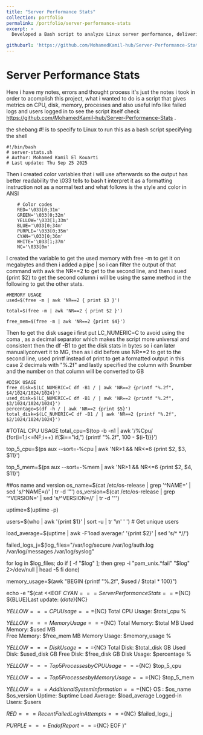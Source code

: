```yaml
---
title: "Server Performance Stats"
collection: portfolio
permalink: /portfolio/server-performance-stats
excerpt: >
  Developed a Bash script to analyze Linux server performance, delivering key metrics like CPU, memory, and disk usage, along with top resource-intensive processes. This project showcases my ability to create efficient, practical tools for system monitoring and debugging, designed for real-world application and community feedback.

githuburl: 'https://github.com/MohamedKamil-hub/Server-Performance-Stats'
---
```


# Server Performance Stats
Here i have my notes, errors and thought process it's just the notes i took in order to acomplish this project, what i wanted to do is a script that gives metrics on CPU, disk, memory, processes and also useful info like failed logs and users logged in to see the script itself check https://github.com/MohamedKamil-hub/Server-Performance-Stats .


the shebang #! is to specify to Linux to run this as a bash script specifying the shell

    #!/bin/bash
    # server-stats.sh
    # Author: Mohamed Kamil El Kouarti
    # Last update: Thu Sep 25 2025

Then i created color variables that i will use afterwards so the output has better readability the \033 tells to bash t interpret it as a formatting instruction not as a normal text and what follows is the style and color in ANSI

        # Color codes
        RED='\033[0;31m'
        GREEN='\033[0;32m'
        YELLOW='\033[1;33m'
        BLUE='\033[0;34m'
        PURPLE='\033[0;35m'
        CYAN='\033[0;36m'
        WHITE='\033[1;37m'
        NC='\033[0m'

I created the variable to  get the used memory with free -m to get it on megabytes and then i added a pipe | so i can filter the output of that command with awk the NR==2 to get to the second line, and then i sued {print $2} to get the second column i will be using the same method in the following to get the other stats.

    #MEMORY USAGE
    used=$(free -m | awk 'NR==2 { print $3 }')

    total=$(free -m | awk 'NR==2 { print $2 }')
    
    free_mem=$(free -m | awk 'NR==2 {print $4}')

Then to get the disk usage i first put LC_NUMERIC=C to avoid using the coma , as a decimal separator which makes the script more universal and consistent then the df -B1 to get the disk stats in bytes so i can later  manuallyconvert it to MG,  then as i did before use NR==2 to get  to the second line, used printf instead of print to get a formatted output in this case 2 decimals with "%.2f" 
and lastly specified the column with $number and the number on that column will be converted to GB

    #DISK USAGE
    free_disk=$(LC_NUMERIC=C df -B1 / | awk 'NR==2 {printf "%.2f", $4/1024/1024/1024}')
    used_disk=$(LC_NUMERIC=C df -B1 / | awk 'NR==2 {printf "%.2f", $3/1024/1024/1024}')
    percentage=$(df -h / | awk 'NR==2 {print $5}')
    total_disk=$(LC_NUMERIC=C df -B1 / | awk 'NR==2 {printf "%.2f", $2/1024/1024/1024}')

#TOTAL CPU USAGE 
total_cpu=$(top -b -n1 | awk '/%Cpu/ {for(i=1;i<=NF;i++) if($i=="id,") {printf "%.2f", 100 - $(i-1)}}')

top_5_cpu=$(ps aux --sort=-%cpu | awk 'NR>1 && NR<=6 {print $2, $3, $11}')

top_5_mem=$(ps aux --sort=-%mem | awk 'NR>1 && NR<=6 {print $2, $4, $11}')  

##os name and version
os_name=$(cat /etc/os-release | grep '^NAME=' | sed 's/^NAME=//' | tr -d '"')
os_version=$(cat /etc/os-release | grep '^VERSION=' | sed 's/^VERSION=//' | tr -d '"')

uptime=$(uptime -p)

users=$(who | awk '{print $1}' | sort -u | tr '\n' ' ')  # Get unique users

load_average=$(uptime | awk -F'load average:' '{print $2}' | sed 's/^ *//')  

failed_logs_j=$(log_files="/var/log/secure /var/log/auth.log /var/log/messages /var/log/syslog"

for log in $log_files; do
    if [ -f "$log" ]; then
        grep -i "pam_unix.*fail" "$log" 2>/dev/null | head -5
    fi
done) 

memory_usage=$(awk "BEGIN {printf \"%.2f\", $used / $total * 100}")

echo -e "$(cat <<EOF
${CYAN}=== Server Performance Stats ===${NC}
${BLUE}Last update: $(date)${NC}

${YELLOW}=== CPU Usage ===${NC}
Total CPU Usage: $total_cpu %

${YELLOW}=== Memory Usage ===${NC}
Total Memory: $total MB
Used Memory: $used MB  
Free Memory: $free_mem MB
Memory Usage: $memory_usage %

${YELLOW}=== Disk Usage ===${NC}
Total Disk: $total_disk GB
Used Disk: $used_disk GB
Free Disk: $free_disk GB
Disk Usage: $percentage %

${YELLOW}=== Top 5 Processes by CPU Usage ===${NC}
$top_5_cpu

${YELLOW}=== Top 5 Processes by Memory Usage ===${NC}
$top_5_mem

${YELLOW}=== Additional System Information ===${NC}
OS : $os_name $os_version
Uptime: $uptime
Load Average: $load_average
Logged-in Users: $users

${RED}=== Recent Failed Login Attempts ===${NC}
$failed_logs_j

${PURPLE}=== End of Report ===${NC}
EOF
)"




